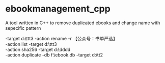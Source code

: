 # ebookmanagement_cpp
A tool written in C++ to remove duplicated ebooks and change name with sepecific pattern

-target d:\ttt3 -action rename -r 【公众号：书单严选】  
-action list -target d:\ttt3  
-action sha256 -target d:\dddd  
-action duplicate -db f:\ebook.db -target d:\tt2  

